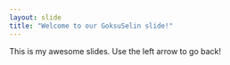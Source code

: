 ```yaml
---
layout: slide
title: "Welcome to our GoksuSelin slide!"
---
```

This is my awesome slides.
Use the left arrow to go back!
